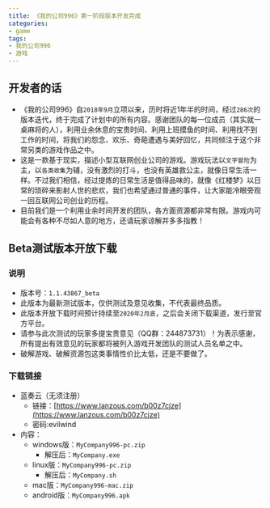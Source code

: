 ```yaml
---
title: 《我的公司996》第一阶段版本开发完成
categories:
- game
tags:
- 我的公司996
- 游戏
---
```


## 开发者的话
- 《我的公司996》自`2018年9月`立项以来，历时将近1年半的时间，经过`286次`的版本迭代，终于完成了计划中的所有内容。感谢团队的每一位成员（其实就一桌麻将的人），利用业余休息的宝贵时间、利用上班摸鱼的时间、利用找不到工作的时间，将我们的怨念、欢乐、奇葩遭遇与美好回忆，共同倾注于这个非常另类的游戏作品之中。
- 这是一款基于现实，描述小型互联网创业公司的游戏。游戏玩法以`文字冒险`为主，以`各类收集`为辅，没有激烈的打斗，也没有英雄救公主，就像日常生活一样。不过我们相信，经过提炼的日常生活是值得品味的，就像《红楼梦》以日常的琐碎来影射人世的悲欢，我们也希望通过普通的事件，让大家能冷眼旁观一回互联网公司创业的历程。
- 目前我们是一个利用业余时间开发的团队，各方面资源都非常有限。游戏内可能会有各种不尽如人意的地方，还请玩家谅解并多多指教！

## Beta测试版本开放下载
### 说明
- 版本号：`1.1.43867_beta`
- 此版本为最新测试版本，仅供测试及意见收集，不代表最终品质。
- 此版本开放下载时间预计持续至`2020年2月底`，之后会关闭下载渠道，发行至官方平台。
- 请参与此次测试的玩家多提宝贵意见（QQ群：244873731）！为表示感谢，所有提出有效意见的玩家都将被列入游戏开发团队的测试人员名单之中。
- 破解游戏、破解资源包这类事情性价比太低，还是不要做了。

### 下载链接
- 蓝奏云（无须注册）
	- 链接：[https://www.lanzous.com/b00z7cjze](https://www.lanzous.com/b00z7cjze)
	- 密码:evilwind
- 内容：
    - windows版：`MyCompany996-pc.zip`
        - 解压后：`MyCompany.exe`
    - linux版：`MyCompany996-pc.zip`
        - 解压后：`MyCompany.sh`
    - mac版：`MyCompany996-mac.zip`
    - android版：`MyCompany996.apk`
